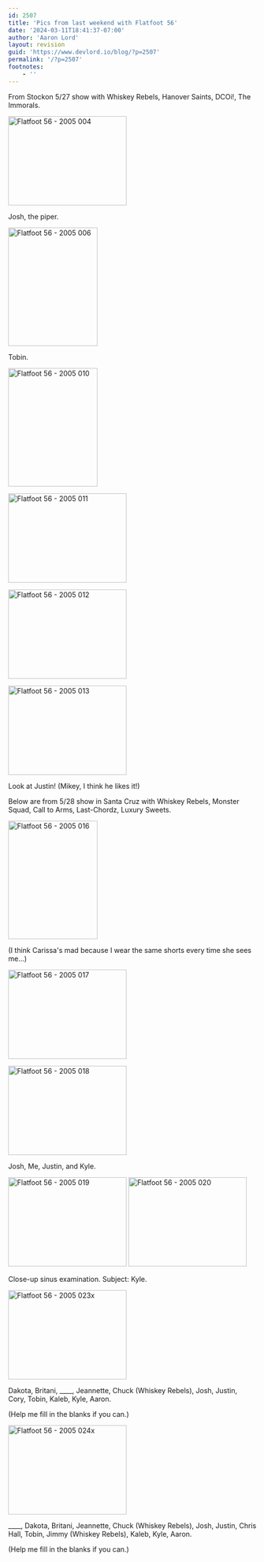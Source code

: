 ```yaml
---
id: 2507
title: 'Pics from last weekend with Flatfoot 56'
date: '2024-03-11T18:41:37-07:00'
author: 'Aaron Lord'
layout: revision
guid: 'https://www.devlord.io/blog/?p=2507'
permalink: '/?p=2507'
footnotes:
    - ''
---
```


From Stockon 5/27 show with Whiskey Rebels, Hanover Saints, DCOi!, The Immorals.

<a title="Photo Sharing" href="http://www.flickr.com/photos/71866444@N00/24744982/"><img src="http://photos23.flickr.com/24744982_265b8c80a6_m.jpg" alt="Flatfoot 56 - 2005 004" width="240" height="181" /></a>

Josh, the piper.

<a title="Photo Sharing" href="http://www.flickr.com/photos/71866444@N00/24744984/"><img src="http://photos23.flickr.com/24744984_6c6bf9ac6e_m.jpg" alt="Flatfoot 56 - 2005 006" width="181" height="240" /></a>

Tobin.

<a title="Photo Sharing" href="http://www.flickr.com/photos/71866444@N00/24744986/"><img src="http://photos22.flickr.com/24744986_5014b970d5_m.jpg" alt="Flatfoot 56 - 2005 010" width="181" height="240" /></a>

<a title="Photo Sharing" href="http://www.flickr.com/photos/71866444@N00/24744987/"><img src="http://photos22.flickr.com/24744987_2c8ba9f6d5_m.jpg" alt="Flatfoot 56 - 2005 011" width="240" height="181" /></a>

<a title="Photo Sharing" href="http://www.flickr.com/photos/71866444@N00/24744988/"><img src="http://photos21.flickr.com/24744988_f830b03842_m.jpg" alt="Flatfoot 56 - 2005 012" width="240" height="181" /></a>

<a title="Photo Sharing" href="http://www.flickr.com/photos/71866444@N00/24744990/"><img src="http://photos21.flickr.com/24744990_dc655e83f8_m.jpg" alt="Flatfoot 56 - 2005 013" width="240" height="181" /></a>

Look at Justin! (Mikey, I think he likes it!)

Below are from 5/28 show in Santa Cruz with Whiskey Rebels, Monster Squad, Call to Arms, Last-Chordz, Luxury Sweets.

<a title="Photo Sharing" href="http://www.flickr.com/photos/71866444@N00/24745953/"><img src="http://photos23.flickr.com/24745953_69d48c49e2_m.jpg" alt="Flatfoot 56 - 2005 016" width="181" height="240" /></a>

(I think Carissa's mad because I wear the same shorts every time she sees me...)

<a title="Photo Sharing" href="http://www.flickr.com/photos/71866444@N00/24745954/"><img src="http://photos22.flickr.com/24745954_2349035a68_m.jpg" alt="Flatfoot 56 - 2005 017" width="240" height="181" /></a>

<a title="Photo Sharing" href="http://www.flickr.com/photos/71866444@N00/24745955/"><img src="http://photos23.flickr.com/24745955_02a5f7911a_m.jpg" alt="Flatfoot 56 - 2005 018" width="240" height="181" /></a>

Josh, Me, Justin, and Kyle.

<a title="Photo Sharing" href="http://www.flickr.com/photos/71866444@N00/24745956/"><img src="http://photos22.flickr.com/24745956_a7a03ddc69_m.jpg" alt="Flatfoot 56 - 2005 019" width="240" height="181" /></a>
<a title="Photo Sharing" href="http://www.flickr.com/photos/71866444@N00/24745957/"><img src="http://photos23.flickr.com/24745957_604b3f7ffa_m.jpg" alt="Flatfoot 56 - 2005 020" width="240" height="181" /></a>

Close-up sinus examination. Subject: Kyle.

<a title="Photo Sharing" href="http://www.flickr.com/photos/71866444@N00/24745958/"><img src="http://photos21.flickr.com/24745958_ba54cdf20f_m.jpg" alt="Flatfoot 56 - 2005 023x" width="240" height="181" /></a>

Dakota, Britani, ____, Jeannette, Chuck (Whiskey Rebels), Josh, Justin, Cory, Tobin, Kaleb, Kyle, Aaron.

(Help me fill in the blanks if you can.)

<a title="Photo Sharing" href="http://www.flickr.com/photos/71866444@N00/24746100/"><img src="http://photos23.flickr.com/24746100_d1aeae83ca_m.jpg" alt="Flatfoot 56 - 2005 024x" width="240" height="181" /></a>

____, Dakota, Britani, Jeannette, Chuck (Whiskey Rebels), Josh, Justin, Chris Hall, Tobin, Jimmy (Whiskey Rebels), Kaleb, Kyle, Aaron.

(Help me fill in the blanks if you can.)
<div class="blogger-post-footer"><img alt="" width="1" height="1" /></div>